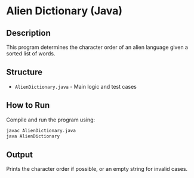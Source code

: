 # Alien Dictionary (Java)

## Description
This program determines the character order of an alien language given a sorted list of words.

## Structure
- `AlienDictionary.java` - Main logic and test cases

## How to Run
Compile and run the program using:
```bash
javac AlienDictionary.java
java AlienDictionary
```

## Output
Prints the character order if possible, or an empty string for invalid cases.